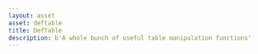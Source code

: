 ```yaml
---
layout: asset
asset: deftable
title: DefTable
description: b'A whole bunch of useful table manipulation functions'
---
```

